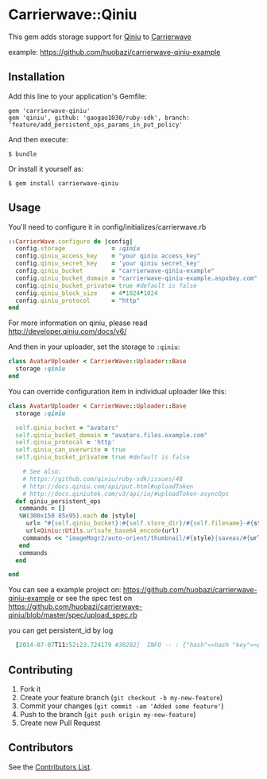 # Carrierwave::Qiniu

This gem adds storage support for [Qiniu](http://qiniutek.com) to [Carrierwave](https://github.com/jnicklas/carrierwave)

example: https://github.com/huobazi/carrierwave-qiniu-example

## Installation

Add this line to your application's Gemfile:

    gem 'carrierwave-qiniu'
    gem 'qiniu', github: 'gaogao1030/ruby-sdk', branch: 'feature/add_persistent_ops_params_in_put_policy'

And then execute:

    $ bundle

Or install it yourself as:

    $ gem install carrierwave-qiniu

## Usage

You'll need to configure it in config/initializes/carrierwave.rb

```ruby
::CarrierWave.configure do |config|
  config.storage             = :qiniu
  config.qiniu_access_key    = "your qiniu access_key"
  config.qiniu_secret_key    = 'your qiniu secret_key'
  config.qiniu_bucket        = "carrierwave-qiniu-example"
  config.qiniu_bucket_domain = "carrierwave-qiniu-example.aspxboy.com"
  config.qiniu_bucket_private= true #default is false
  config.qiniu_block_size    = 4*1024*1024
  config.qiniu_protocol      = "http"
end
```

For more information on qiniu, please read http://developer.qiniu.com/docs/v6/

And then in your uploader, set the storage to `:qiniu`:

```ruby
class AvatarUploader < CarrierWave::Uploader::Base
  storage :qiniu
end
```

You can override configuration item in individual uploader like this:

```ruby
class AvatarUploader < CarrierWave::Uploader::Base
  storage :qiniu

  self.qiniu_bucket = "avatars"
  self.qiniu_bucket_domain = "avatars.files.example.com"
  self.qiniu_protocal = 'http'
  self.qiniu_can_overwrite = true
  self.qiniu_bucket_private= true #default is false

    # See also:
    # https://github.com/qiniu/ruby-sdk/issues/48
    # http://docs.qiniu.com/api/put.html#uploadToken
    # http://docs.qiniutek.com/v3/api/io/#uploadToken-asyncOps
  def qiniu_persistent_ops
   commands = []
   %W(300x150 85x95).each do |style|
     url= "#{self.qiniu_bucket}:#{self.store_dir}/#{self.filename}-#{style}"
     url=Qiniu::Utils.urlsafe_base64_encode(url)
    commands << "imageMogr2/auto-orient/thumbnail/#{style}|saveas/#{url}"
   end
   commands
  end

end
```
You can see a example project on: https://github.com/huobazi/carrierwave-qiniu-example or see the spec test on https://github.com/huobazi/carrierwave-qiniu/blob/master/spec/upload_spec.rb

you can get persistent_id by log
```ruby
  [2014-07-07T11:52:23.724179 #30202]  INFO -- : {"hash"=>hash "key"=>path/to/file.png, "persistentId"=> persistentId}
```


## Contributing

1. Fork it
2. Create your feature branch (`git checkout -b my-new-feature`)
3. Commit your changes (`git commit -am 'Added some feature'`)
4. Push to the branch (`git push origin my-new-feature`)
5. Create new Pull Request

## Contributors

See the [Contributors List](https://github.com/huobazi/carrierwave-qiniu/graphs/contributors).
